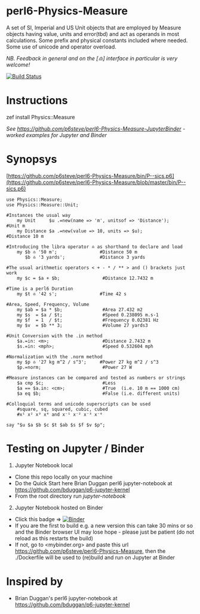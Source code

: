 # perl6-Physics-Measure
A set of SI, Imperial and US Unit objects that are employed by Measure objects having value, units and error(tbd) and act as operands in most calculations. Some prefix and physical constants included where needed. Some use of unicode and operator overload.

*NB. Feedback in general and on the [♎️] interface in particular is very welcome!*

[![Build Status](https://travis-ci.org/p6steve/perl6-Physics-Measure.svg?branch=master)](https://travis-ci.org/p6steve/perl6-Physics-Measure)

# Instructions
zef install Physics::Measure

*See https://github.com/p6steve/perl6-Physics-Measure-JupyterBinder - worked examples for Jupyter and Binder* 

# Synopsys
[https://github.com/p6steve/perl6-Physics-Measure/bin/P--sics.p6](https://github.com/p6steve/perl6-Physics-Measure/blob/master/bin/P--sics.p6)

```perl6
use Physics::Measure;
use Physics::Measure::Unit;

#Instances the usual way 
    my Unit     $u .=new(name => 'm', unitsof => 'Distance');      #Unit m
    my Distance $a .=new(value => 10, units => $u);                #Distance 10 m
        
#Introducing the libra operator ♎️ as shorthand to declare and load
    my $b ♎️ '50 m';                #Distance 50 m
       $b ♎️ '3 yards';             #Distance 3 yards

#The usual arithmetic operators < + - * / ** > and () brackets just work
    my $c = $a + $b;                #Distance 12.7432 m 

#Time is a perl6 Duration
    my $t ♎️ '42 s';                #Time 42 s

#Area, Speed, Frequency, Volume
    my $ab = $a * $b;               #Area 27.432 m2
    my $s  = $a / $t;               #Speed 0.238095 m.s-1
    my $f  = 1  / $t;               #Frequency 0.02381 Hz
    my $v  = $b ** 3;               #Volume 27 yards3

#Unit Conversion with the .in method
    $a.=in: <m>;                    #Distance 2.7432 m
    $s.=in: <mph>;                  #Speed 0.532604 mph 

#Normalization with the .norm method
    my $p ♎️ '27 kg m^2 / s^3';     #Power 27 kg m^2 / s^3 
    $p.=norm;                       #Power 27 W 

#Measure instances can be compared and tested as numbers or strings
    $a cmp $c;                      #Less
    $a == $a.in: <cm>;              #True  (i.e. 10 m == 1000 cm) 
    $a eq $b;                       #False (i.e. different units)

#Colloquial terms and unicode superscripts can be used
    #square, sq, squared, cubic, cubed
    #x¹ x² x³ x⁴ and x⁻¹ x⁻² x⁻³ x⁻⁴ 

say "$u $a $b $c $t $ab $s $f $v $p"; 
```

# Testing on Jupyter / Binder
1. Jupyter Notebook local
- Clone this repo locally on your machine
- Do the Quick Start here Brian Duggan perl6 jupyter-notebook at <https://github.com/bduggan/p6-jupyter-kernel>
- From the root directory run *jupyter-notebook*
2. Jupyter Notebook hosted on Binder
- Click this badge => [![Binder](https://mybinder.org/badge_logo.svg)](https://mybinder.org/v2/gh/p6steve/perl6-Physics-Measure/)
- If you are the first to build e.g. a new version this can take 30 mins or so and the Binder browser UI may lose hope - please just be patient (do not reload as this restarts the build)
- If not, go to <mybinder.org> and paste this url <https://github.com/p6steve/perl6-Physics-Measure>, then the ./Dockerfile will be used to (re)build and run on Jupyter at Binder

# Inspired by
* Brian Duggan's perl6 jupyter-notebook at <https://github.com/bduggan/p6-jupyter-kernel>
